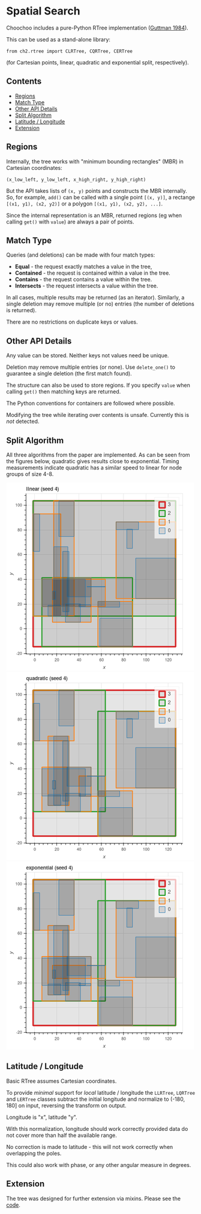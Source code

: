 
# Spatial Search

Choochoo includes a pure-Python RTree implementation ([Guttman
1984](https://github.com/andrewcooke/choochoo/blob/master/data/dev/guttman-r-trees.pdf)).

This can be used as a stand-alone library:

    from ch2.rtree import CLRTree, CQRTree, CERTree

(for Cartesian points, linear, quadratic and exponential split,
respectively).

## Contents

* [Regions](#regions)
* [Match Type](#match-type)
* [Other API Details](#other-api-details)
* [Split Algorithm](#split-algorithm)
* [Latitude / Longitude](#latitude--longitude)
* [Extension](#extension)

## Regions

Internally, the tree works with "minimum bounding rectangles" (MBR) in
Cartesian coordinates:

    (x_low_left, y_low_left, x_high_right, y_high_right)

But the API takes lists of `(x, y)` points and constructs the MBR
internally.  So, for example, `add()` can be called with a single
point `[(x, y)]`, a rectange `[(x1, y1), (x2, y2)]` or a polygon
`[(x1, y1), (x2, y2), ...]`.

Since the internal representation is an MBR, returned regions (eg when
calling `get()` with `value`) are always a pair of points.

## Match Type

Queries (and deletions) can be made with four match types:
* **Equal** - the request exactly matches a value in the tree,
* **Contained** - the request is contained within a value in the tree.
* **Contains** - the request contains a value within the tree.
* **Intersects** - the request intersects a value within the tree.

In all cases, multiple results may be returned (as an iterator).
Similarly, a single deletion may remove multiple (or no) entries (the
number of deletions is returned).

There are no restrictions on duplicate keys or values.

## Other API Details

Any value can be stored.  Neither keys not values need be unique.

Deletion may remove multiple entries (or none).  Use `delete_one()` to
guarantee a single deletion (the first match found).

The structure can also be used to store regions.  If you specify
`value` when calling `get()` then matching keys are returned.

The Python conventions for containers are followed where possible.

Modifying the tree while iterating over contents is unsafe.  Currently
this is *not* detected.

## Split Algorithm

All three algorithms from the paper are implemented.  As can be seen
from the figures below, quadratic gives results close to exponential.
Timing measurements indicate quadratic has a similar speed to linear
for node groups of size 4-8.

![Linear packing](rtree-linear.png)
![Quadratic packing](rtree-quadratic.png)
![Exponential packing](rtree-exponential.png)

## Latitude / Longitude

Basic RTree assumes Cartesian coordinates.

To provide *minimal* support for *local* latitude / longitude the
`LLRTree`, `LQRTree` and `LERTree` classes subtract the initial
longitude and normalize to (-180, 180] on input, reversing the
transform on output.

Longitude is "x", latitude "y".

With this normalization, longitude should work correctly provided data
do not cover more than half the available range.

No correction is made to latitude - this will not work correctly when
overlapping the poles.

This could also work with phase, or any other angular measure in
degrees.

## Extension

The tree was designed for further extension via mixins.  Please see
the
[code](https://github.com/andrewcooke/choochoo/blob/master/ch2/arty/tree.py).
